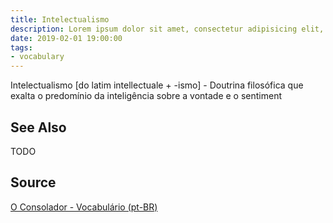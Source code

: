 ```yaml
---
title: Intelectualismo
description: Lorem ipsum dolor sit amet, consectetur adipisicing elit, sed do eiusmod tempor incididunt ut labore et dolore magna aliqua.  TODO
date: 2019-02-01 19:00:00
tags:
- vocabulary
---
```


Intelectualismo [do latim intellectuale + -ismo] - Doutrina filosófica que exalta o predomínio da inteligência sobre a vontade e o sentiment

## See Also
TODO

## Source
[O Consolador - Vocabulário (pt-BR)](http://www.oconsolador.com.br/linkfixo/vocabulario/principal.html)


